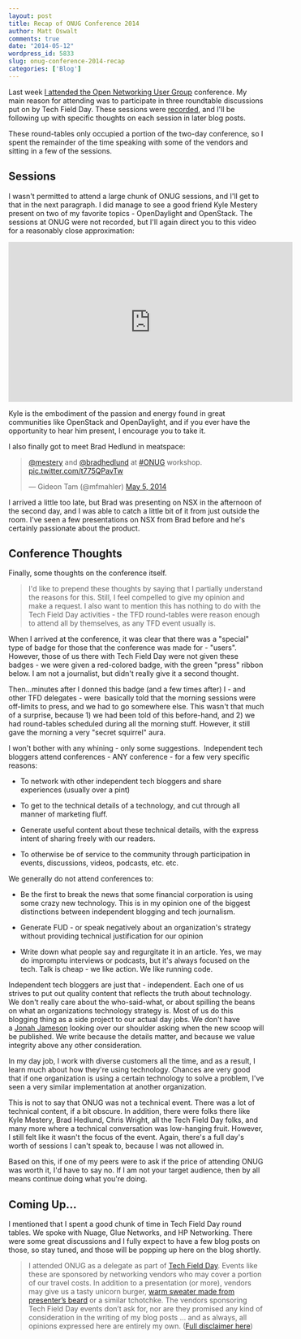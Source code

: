 ```yaml
---
layout: post
title: Recap of ONUG Conference 2014
author: Matt Oswalt
comments: true
date: "2014-05-12"
wordpress_id: 5833
slug: onug-conference-2014-recap
categories: ['Blog']
---
```



Last week [I attended the Open Networking User Group](https://keepingitclassless.net/2014/05/onug-2014/) conference. My main reason for attending was to participate in three roundtable discussions put on by Tech Field Day. These sessions were [recorded](http://vimeo.com/album/2863232), and I'll be following up with specific thoughts on each session in later blog posts.

These round-tables only occupied a portion of the two-day conference, so I spent the remainder of the time speaking with some of the vendors and sitting in a few of the sessions.

## Sessions

I wasn't permitted to attend a large chunk of ONUG sessions, and I'll get to that in the next paragraph. I did manage to see a good friend Kyle Mestery present on two of my favorite topics - OpenDaylight and OpenStack. The sessions at ONUG were not recorded, but I'll again direct you to this video for a reasonably close approximation:

<div style="text-align: center"><iframe width="560" height="315" src="https://www.youtube.com/embed/3MkCiHeH_Fo" frameborder="0" allowfullscreen></iframe></div>

Kyle is the embodiment of the passion and energy found in great communities like OpenStack and OpenDaylight, and if you ever have the opportunity to hear him present, I encourage you to take it.

I also finally got to meet Brad Hedlund in meatspace:

<blockquote class="twitter-tweet" lang="en"><p lang="en" dir="ltr"><a href="https://twitter.com/mestery">@mestery</a> and <a href="https://twitter.com/bradhedlund">@bradhedlund</a> at <a href="https://twitter.com/hashtag/ONUG?src=hash">#ONUG</a> workshop. <a href="http://t.co/t775QPavTw">pic.twitter.com/t775QPavTw</a></p>&mdash; Gideon Tam (@mfmahler) <a href="https://twitter.com/mfmahler/status/463379889027293184">May 5, 2014</a></blockquote>
<script async src="//platform.twitter.com/widgets.js" charset="utf-8"></script>

I arrived a little too late, but Brad was presenting on NSX in the afternoon of the second day, and I was able to catch a little bit of it from just outside the room. I've seen a few presentations on NSX from Brad before and he's certainly passionate about the product.

## Conference Thoughts

Finally, some thoughts on the conference itself.

> I'd like to prepend these thoughts by saying that I partially understand the reasons for this. Still, I feel compelled to give my opinion and make a request. I also want to mention this has nothing to do with the Tech Field Day activities - the TFD round-tables were reason enough to attend all by themselves, as any TFD event usually is.

When I arrived at the conference, it was clear that there was a "special" type of badge for those that the conference was made for - "users". However, those of us there with Tech Field Day were not given these badges - we were given a red-colored badge, with the green "press" ribbon below. I am not a journalist, but didn't really give it a second thought.

Then...minutes after I donned this badge (and a few times after) I - and other TFD delegates - were  basically told that the morning sessions were off-limits to press, and we had to go somewhere else. This wasn't that much of a surprise, because 1) we had been told of this before-hand, and 2) we had round-tables scheduled during all the morning stuff. However, it still gave the morning a very "secret squirrel" aura.

I won't bother with any whining - only some suggestions.  Independent tech bloggers attend conferences - ANY conference - for a few very specific reasons:

  * To network with other independent tech bloggers and share experiences (usually over a pint)
	
  * To get to the technical details of a technology, and cut through all manner of marketing fluff.
	
  * Generate useful content about these technical details, with the express intent of sharing freely with our readers.
	
  * To otherwise be of service to the community through participation in events, discussions, videos, podcasts, etc. etc.

We generally do not attend conferences to:
	
  * Be the first to break the news that some financial corporation is using some crazy new technology. This is in my opinion one of the biggest distinctions between independent blogging and tech journalism.

  * Generate FUD - or speak negatively about an organization's strategy without providing technical justification for our opinion
	
  * Write down what people say and regurgitate it in an article. Yes, we may do impromptu interviews or podcasts, but it's always focused on the tech. Talk is cheap - we like action. We like running code.

Independent tech bloggers are just that - independent. Each one of us strives to put out quality content that reflects the truth about technology. We don't really care about the who-said-what, or about spilling the beans on what an organizations technology strategy is. Most of us do this blogging thing as a side project to our actual day jobs. We don't have a [Jonah Jameson](http://en.wikipedia.org/wiki/J._Jonah_Jameson) looking over our shoulder asking when the new scoop will be published. We write because the details matter, and because we value integrity above any other consideration.

In my day job, I work with diverse customers all the time, and as a result, I learn much about how they're using technology. Chances are very good that if one organization is using a certain technology to solve a problem, I've seen a very similar implementation at another organization.

This is not to say that ONUG was not a technical event. There was a lot of technical content, if a bit obscure. In addition, there were folks there like Kyle Mestery, Brad Hedlund, Chris Wright, all the Tech Field Day folks, and many more where a technical conversation was low-hanging fruit. However, I still felt like it wasn't the focus of the event. Again, there's a full day's worth of sessions I can't speak to, because I was not allowed in.

Based on this, if one of my peers were to ask if the price of attending ONUG was worth it, I'd have to say no. If I am not your target audience, then by all means continue doing what you're doing.

## Coming Up...

I mentioned that I spent a good chunk of time in Tech Field Day round tables. We spoke with Nuage, Glue Networks, and HP Networking. There were some great discussions and I fully expect to have a few blog posts on those, so stay tuned, and those will be popping up here on the blog shortly.

> I attended ONUG as a delegate as part of [Tech Field Day](http://techfieldday.com/about/). Events like these are sponsored by networking vendors who may cover a portion of our travel costs. In addition to a presentation (or more), vendors may give us a tasty unicorn burger, [warm sweater made from presenter’s beard](http://www.youtube.com/watch?v=oQrJk9JzW8o) or a similar tchotchke. The vendors sponsoring Tech Field Day events don’t ask for, nor are they promised any kind of consideration in the writing of my blog posts … and as always, all opinions expressed here are entirely my own. ([Full disclaimer here](https://keepingitclassless.net/disclaimers/))
